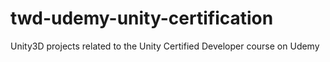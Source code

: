 # twd-udemy-unity-certification
Unity3D projects related to the Unity Certified Developer course on Udemy
